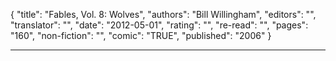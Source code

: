 {
"title": "Fables, Vol. 8: Wolves",
"authors": "Bill Willingham",
"editors": "",
"translator": "",
"date": "2012-05-01",
"rating": "",
"re-read": "",
"pages": "160",
"non-fiction": "",
"comic": "TRUE",
"published": "2006"
}

---
